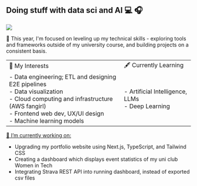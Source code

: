 ## Doing stuff with data sci and AI 💻 🎧
![](https://komarev.com/ghpvc/?username=Raine0554)

🌱 This year, I'm focused on leveling up my technical skills - exploring tools and frameworks outside of my university course, and building projects on a consistent basis. 

<table>
  <tr>
    <td>🦋 My Interests</td>
    <td>🖋️ Currently Learning</td>
  </tr>
  <tr>
    <td>
      - Data engineering; ETL and designing E2E pipelines<br>
      - Data visualization<br>
      - Cloud computing and infrastructure (AWS fangirl)<br>
      - Frontend web dev, UX/UI design<br>
      - Machine learning models
    </td>
    <td>
      - Artificial Intelligence, LLMs<br>
      - Deep Learning
    </td>
  </tr>
</table>

<ins>🔭 I’m currently working on:</ins>
  - Upgrading my portfolio website using Next.js, TypeScript, and Tailwind CSS  
  - Creating a dashboard which displays event statistics of my uni club Women in Tech
  - Integrating Strava REST API into running dashboard, instead of exported csv files


<!--
**Raine0554/Raine0554** is a ✨ _special_ ✨ repository because its `README.md` (this file) appears on your GitHub profile.

Hi, I’m Lorraine Sanares. I’m a Student and aspiring Data Scientist based in Melbourne, Australia.

As third-year Bachelor of Science student majoring in Data Science at the University of Melbourne, I specialise in extracting powerful and impacful insights from data; implementing advanced techniques in Python, SQL and Machine Learning. I use a wide range of visualisation tools to create beautiful and user-friendly visualisations. What's my story? What challenges did I face and how did I overcome them?
Here are some ideas to get you started:

- 🔭 I’m currently working on ...
- 🌱 I’m currently learning ...
- 👯 I’m looking to collaborate on ...
- 🤔 I’m looking for help with ...
- 💬 Ask me about ...
- 📫 How to reach me: ...
- 😄 Pronouns: ...
- ⚡ Fun fact: ...
-->
